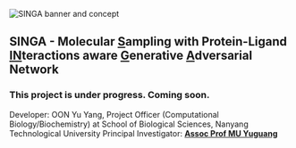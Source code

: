 ![SINGA banner and concept](img/SINGA.png)

## SINGA - Molecular <ins>S</ins>ampling with Protein-Ligand <ins>IN</ins>teractions aware <ins>G</ins>enerative <ins>A</ins>dversarial Network

### This project is under progress. Coming soon.

Developer: OON Yu Yang, Project Officer (Computational Biology/Biochemistry) at School of Biological Sciences, Nanyang Technological University
Principal Investigator: **[Assoc Prof MU Yuguang](https://dr.ntu.edu.sg/cris/rp/rp00074?ST_EMAILID=YGMU)**
